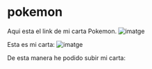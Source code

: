 # pokemon

Aqui esta el link de mi carta Pokemon.
![imatge](https://github.com/user-attachments/assets/fb022308-5928-4c9c-8231-8d14a6fdd282)


Esta es mi carta:
![imatge](https://github.com/user-attachments/assets/949436a0-ea70-43ac-b47b-608091fd8d9c)


De esta manera he podido subir mi carta:

